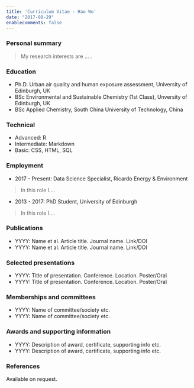 ```yaml
---
title: 'Curriculum Vitae - Hao Wu'
date: "2017-08-29"
enablecomments: false
---
```


### Personal summary

> My research interests are ... .

### Education 

- Ph.D.   Urban air quality and human exposure assessment, University of Edinburgh, UK
- BSc     Environmental and Sustainable Chemistry (1st Class), Unversity of Edinburgh, UK
- BSc     Applied Chemistry, South China University of Technology, China

### Technical

- Advanced: R
- Intermediate: Markdown
- Basic: CSS, HTML, SQL

### Employment 

- 2017 - Present: Data Science Specialist, Ricardo Energy & Environment

> In this role I....

- 2013 - 2017: PhD Student, University of Edinburgh

> In this role I....


### Publications

- YYYY: Name et al. Article title. Journal name. Link/DOI
- YYYY: Name et al. Article title. Journal name. Link/DOI

### Selected presentations

- YYYY: Title of presentation. Conference. Location. Poster/Oral
- YYYY: Title of presentation. Conference. Location. Poster/Oral

### Memberships and committees

- YYYY: Name of committee/society etc.
- YYYY: Name of committee/society etc.


### Awards and supporting information

- YYYY: Description of award, certificate, supporting info etc.
- YYYY: Description of award, certificate, supporting info etc.

### References

Available on request.